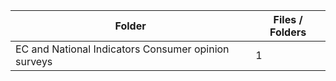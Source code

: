 | Folder                                              |   Files / Folders |
|-----------------------------------------------------|-------------------|
| EC and National Indicators Consumer opinion surveys |                 1 |